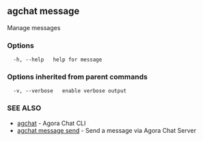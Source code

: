 ## agchat message

Manage messages

### Options

```
  -h, --help   help for message
```

### Options inherited from parent commands

```
  -v, --verbose   enable verbose output
```

### SEE ALSO

* [agchat](agchat.md)	 - Agora Chat CLI
* [agchat message send](agchat_message_send.md)	 - Send a message via Agora Chat Server


